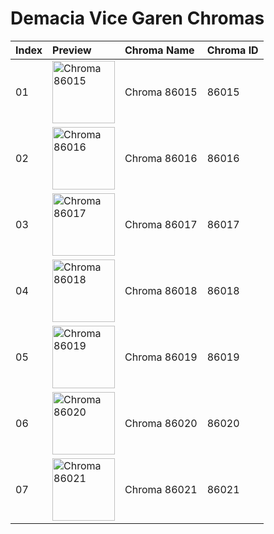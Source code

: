 # Demacia Vice Garen Chromas

| Index | Preview | Chroma Name | Chroma ID |
|:---|:---|:---|:---|
| 01 | <img src='https://raw.communitydragon.org/latest/plugins/rcp-be-lol-game-data/global/default/v1/champion-chroma-images/86/86015.png' alt='Chroma 86015' width='100'> | Chroma 86015 | 86015 |
| 02 | <img src='https://raw.communitydragon.org/latest/plugins/rcp-be-lol-game-data/global/default/v1/champion-chroma-images/86/86016.png' alt='Chroma 86016' width='100'> | Chroma 86016 | 86016 |
| 03 | <img src='https://raw.communitydragon.org/latest/plugins/rcp-be-lol-game-data/global/default/v1/champion-chroma-images/86/86017.png' alt='Chroma 86017' width='100'> | Chroma 86017 | 86017 |
| 04 | <img src='https://raw.communitydragon.org/latest/plugins/rcp-be-lol-game-data/global/default/v1/champion-chroma-images/86/86018.png' alt='Chroma 86018' width='100'> | Chroma 86018 | 86018 |
| 05 | <img src='https://raw.communitydragon.org/latest/plugins/rcp-be-lol-game-data/global/default/v1/champion-chroma-images/86/86019.png' alt='Chroma 86019' width='100'> | Chroma 86019 | 86019 |
| 06 | <img src='https://raw.communitydragon.org/latest/plugins/rcp-be-lol-game-data/global/default/v1/champion-chroma-images/86/86020.png' alt='Chroma 86020' width='100'> | Chroma 86020 | 86020 |
| 07 | <img src='https://raw.communitydragon.org/latest/plugins/rcp-be-lol-game-data/global/default/v1/champion-chroma-images/86/86021.png' alt='Chroma 86021' width='100'> | Chroma 86021 | 86021 |
